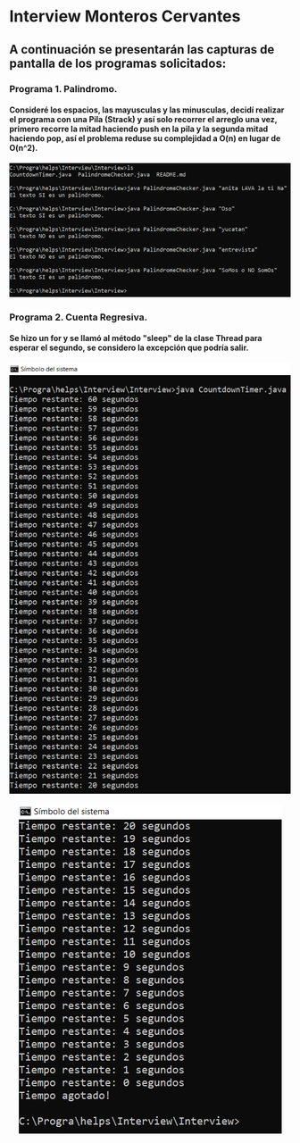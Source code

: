 # Interview Monteros Cervantes
## A continuación se presentarán las capturas de pantalla de los programas solicitados:

### Programa 1. Palindromo.
#### Consideré los espacios, las mayusculas y las minusculas, decidí realizar el programa con una Pila (Strack) y así solo recorrer el arreglo una vez, primero recorre la mitad haciendo push en la pila y la segunda mitad haciendo pop, así el problema reduse su complejidad a O(n) en lugar de O(n^2).

<p align="center">
  <img src="Captura1.PNG" />
</p>

### Programa 2. Cuenta Regresiva.
#### Se hizo un for y se llamó al método "sleep" de la clase Thread para esperar el segundo, se considero la excepción que podría salir.

<p align="center">
  <img src="Captura2.PNG" />
</p>
<p align="center">
  <img src="Captura3.PNG" />
</p>